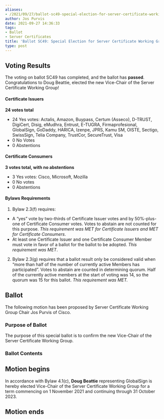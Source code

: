 ```yaml
---
aliases:
- /2021/09/27/ballot-sc49-special-election-for-server-certificate-working-group-vice-chair/
author: Jos Purvis
date: 2021-09-27 14:36:33
tags:
- Ballot
- Server Certificates
title: 'Ballot SC49: Special Election for Server Certificate Working Group Vice-Chair'
type: post
---
```


## Voting Results

The voting on ballot SC49 has completed, and the ballot has **passed**. Congratulations to Doug Beattie, elected the new Vice-Chair of the Server Certificate Working Group!

#### Certificate Issuers

**24 votes total**

- 24 Yes votes: Actalis, Amazon, Buypass, Certum (Asseco), D-TRUST, DigiCert, Disig, eMudhra, Entrust, E-TUGRA, Firmaprofesional, GlobalSign, GoDaddy, HARICA, Izenpe, JPRS, Kamu SM, OISTE, Sectigo, SwissSign, Telia Company, TrustCor, SecureTrust, Visa
- 0 No Votes
- 0 Abstentions

#### Certificate Consumers

**3 votes total, with no abstentions**

- 3 Yes votes: Cisco, Microsoft, Mozilla
- 0 No votes
- 0 Abstentions

#### Bylaws Requirements

1. Bylaw 2.3(f) requires:

- A “yes” vote by two-thirds of Certificate Issuer votes and by 50%-plus-one of Certificate Consumer votes. Votes to abstain are not counted for this purpose.
  _This requirement was MET for Certificate Issuers and MET for Certificate Consumers_.
- At least one Certificate Issuer and one Certificate Consumer Member must vote in favor of a ballot for the ballot to be adopted.
  _This requirement was MET_.

2. Bylaw 2.3(g) requires that a ballot result only be considered valid when “more than half of the number of currently active Members has participated”. Votes to abstain are counted in determining quorum. Half of the currently active members at the start of voting was 14, so the quorum was 15 for this ballot.
   *This requirement was MET.*

## Ballot

The following motion has been proposed by Server Certificate Working Group Chair Jos Purvis of Cisco.

### Purpose of Ballot

The purpose of this special ballot is to confirm the new Vice-Chair of the Server Certificate Working Group.

### Ballot Contents

## Motion begins

In accordance with Bylaw 4.1(c), **Doug Beattie** representing GlobalSign is hereby elected Vice-Chair of the Server Certificate Working Group for a term commencing on 1 November 2021 and continuing through 31 October 2023.

## Motion ends